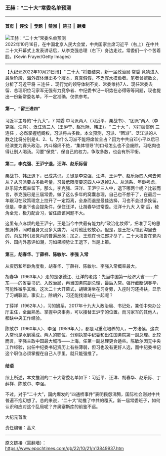 ### 王赫：“二十大”常委名单预测

---

#### [首页](../../../..?n13849937) &nbsp;|&nbsp; [评论](../../../../../epoch-comment?n13849937) &nbsp;|&nbsp; [专题](../../../../../epoch-special?n13849937) &nbsp;|&nbsp; [禁闻](../../../../../epoch-news?n13849937) &nbsp;|&nbsp; [禁书](../../../../../books?n13849937) &nbsp;|&nbsp; [翻墙](https://github.com/gfw-breaker/nogfw/blob/master/README.md?n13849937)


<div><img alt="王赫：“二十大”常委名单预测" class="attachment-djy_600_400 size-djy_600_400 wp-post-image" src="https://i.epochtimes.com/assets/uploads/2022/10/id13847923-GettyImages-1433765182-600x400.jpg"/>
<div class="caption">
 2022年10月16日，在中国北京人民大会堂，中共国家主席习近平（右上）在中共二十大开幕式上发表讲话后，从李克强总理（右下）身边走过。常委们一个个苦着脸。(Kevin Frayer/Getty Images)
</div></div><hr/><div class="post_content" id="artbody" itemprop="articleBody">
 <!-- article content begin -->
 <p>
  【大纪元2022年10月21日讯】“
  <ok href="https://www.epochtimes.com/gb/tag/%E4%BA%8C%E5%8D%81%E5%A4%A7.html">
   二十大
  </ok>
  ”将要结束，新一届政治局
  <ok href="https://www.epochtimes.com/gb/tag/%E5%B8%B8%E5%A7%94.html">
   常委
  </ok>
  竞猜进入最后阶段，海外媒体爆出多个版本，真真假假，不乏浑水摸鱼者。笔者曾撰数文，分析了习近平将
  <ok href="https://www.epochtimes.com/gb/tag/%E4%B8%89%E8%BF%9E%E4%BB%BB.html">
   三连任
  </ok>
  、现行党的领导体制不变、常委维持7人、现任常委去留、总理职位习家军无强有力竞争者、中纪委书记一职势在必得等等问题，现也提出一份新常委名单，不一定准确，仅供参考。
 </p>
 <h4>
  第一，“留三进四”
 </h4>
 <p>
  习近平主导的“十九大”，7
  <ok href="https://www.epochtimes.com/gb/tag/%E5%B8%B8%E5%A7%94.html">
   常委
  </ok>
  中习派两人（习近平、栗战书）、“团派”两人（李克强、汪洋）、泛江派三人（王沪宁、赵乐际、韩正）。“
  <ok href="https://www.epochtimes.com/gb/tag/%E4%BA%8C%E5%8D%81%E5%A4%A7.html">
   二十大
  </ok>
  ”，习打破惯例
  <ok href="https://www.epochtimes.com/gb/tag/%E4%B8%89%E8%BF%9E%E4%BB%BB.html">
   三连任
  </ok>
  ，必然掌握组阁权，习派将占多数。本文预测，习派、“团派”、泛江派的人数之比将分别是4、2、1。为什么习派不能将席位全占？因为中共自邓小平以后已经演变为寡头政治，内斗绵绵不绝，“集体领导”的口号怎么也不会废除，习吃肉也得让别人喝汤。习要“保党”、保自己的权力，争取多数，也会有所平衡。
 </p>
 <h4>
  第二，李克强、王沪宁退，汪洋、赵乐际留
 </h4>
 <p>
  栗战书、韩正退下，已成共识。关键是李克强、汪洋、王沪宁、赵乐际四人何去何从？从习派要占多数考量，习最低限度要这四人中退掉2人。从派系、年龄考虑，赵乐际大概率留下。那么，李克强、汪洋、王沪宁三人中，退下哪两个呢？比较而言，李克强已是三届常委，做了这么多年的窝囊总理，自己也不想干了，在最后一年跟习在政策理念上拉开了一定距离，全身而退是最佳选择，习也不会过多挽留。但是，李退下也会提条件，保住汪洋，让胡春华进常委。汪洋十九大
  <ok href="https://www.epochtimes.com/gb/tag/%E5%85%A5%E5%B8%B8.html">
   入常
  </ok>
  后，棱角全无，极力配合习，留任应该问题不大。
 </p>
 <p>
  这里有点麻烦的是王沪宁。王是当今中共最有能力的“政治化妆师”，把准了习的思想脉搏，同时自身又没多大势力，习对他比较放心。但是，是王把习领到沟里去的，向左转引发党内的普遍反感；加之，王现在也江郎才尽了，二十大报告在党内外、国内外恶评如潮，习如果顺势让王退下，当是上策。
 </p>
 <h4>
  第三，胡春华、丁薛祥、陈敏尔、李强
  <ok href="https://www.epochtimes.com/gb/tag/%E5%85%A5%E5%B8%B8.html">
   入常
  </ok>
 </h4>
 <p>
  从资历和年龄角度看，胡春华、丁薛祥、陈敏尔、李强入常概率最大。
 </p>
 <p>
  胡春华（1963年人）走的是张德江、汪洋的老路：先当中国第一经济大省——广东——的省委书记、入政治局，再当国务院副总理，最后入常。强行截断胡春华，可能性微乎其微。这次二十大开幕式，胡锦涛坐在习身旁，入座时习还搀扶，显示了习胡联盟。事实上，除胡外，习还能找谁站在一起呢？
 </p>
 <p>
  丁薛祥（1962年人），习的嫡系，2017年十九大入政治局、书记处，兼任中央办公厅主任，全面熟悉、掌握中央事务，可以接替王沪宁的位置。而习家军的其他人，都缺中央工作经验。
 </p>
 <p>
  陈敏尔（1960年人）、李强（1959年人），都是习重点培养的人，一方诸侯，这次入常也是水到渠成。两人的职位，分别执掌中纪委和出任国务院第一副总理。比较而言，李强主政中国最大城市——上海，任第一副总理更合适些。陈敏尔因无中央工作经验，出任中纪委书记资历上有些薄弱，但习也没有更好人选，而中纪委书记这个职位必须掌握在自己人手里，就只能强推了。
 </p>
 <h4>
  结语
 </h4>
 <p>
  综上所述，本文推测的二十大常委名单如下：习近平、汪洋、胡春华、赵乐际、丁薛祥、陈敏尔、李强。
 </p>
 <p>
  不过，对于“二十大”，国内爆发的“四通桥事件”表明民怨沸腾，国际社会则对中共普遍不抱幻想了。总的来说，“二十大”助推了中共的覆灭。新一届常委班子，如何认识和应对这个乱局呢？齐奥塞斯库的前鉴不远。
 </p>
 <p>
  大纪元首发
 </p>
 <p>
  责任编辑：高义
 </p>
 <!-- article content end -->
 <div id="below_article_ad">
 </div>
</div>


---

原文链接（需翻墙）：https://www.epochtimes.com/gb/22/10/21/n13849937.htm